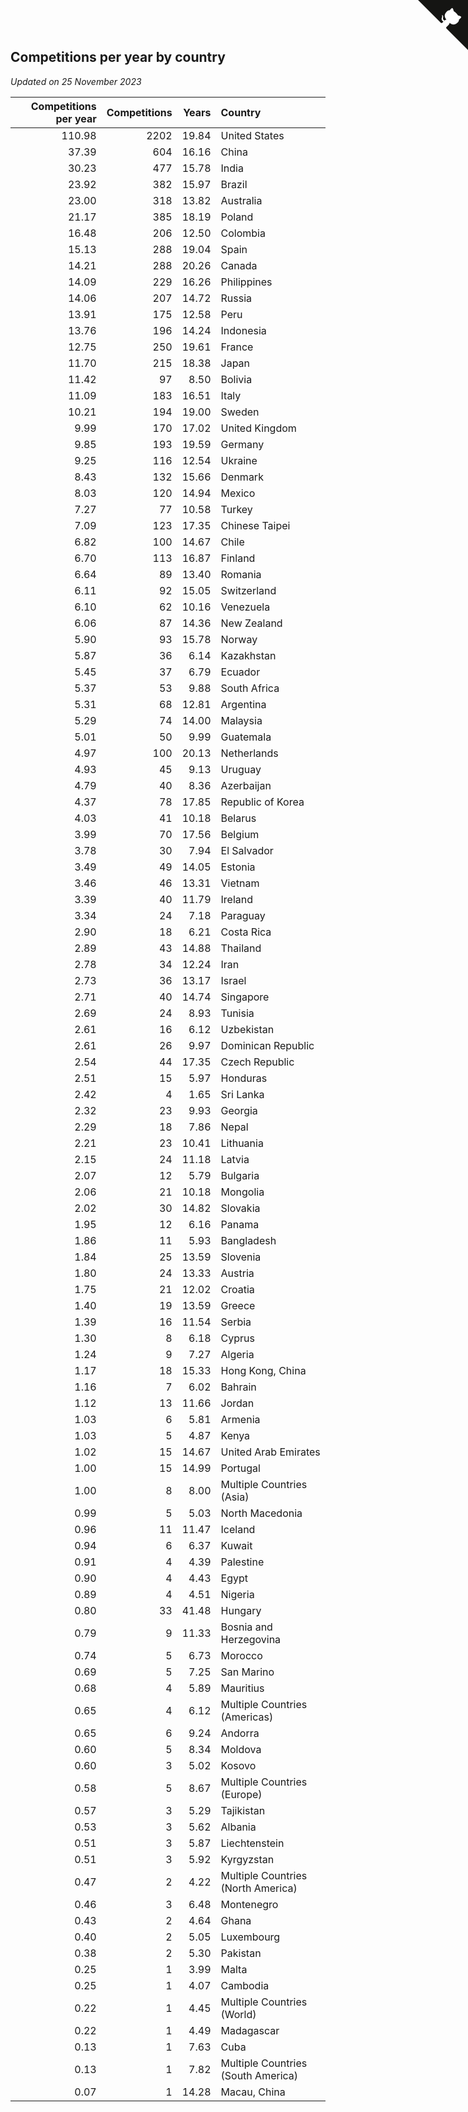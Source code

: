 ## Competitions per year by country

*Updated on 25 November 2023*

| Competitions per year | Competitions | Years | Country |
| ---: | ---: | ---: | :--- |
| 110.98 | 2202 | 19.84 | United States |
| 37.39 | 604 | 16.16 | China |
| 30.23 | 477 | 15.78 | India |
| 23.92 | 382 | 15.97 | Brazil |
| 23.00 | 318 | 13.82 | Australia |
| 21.17 | 385 | 18.19 | Poland |
| 16.48 | 206 | 12.50 | Colombia |
| 15.13 | 288 | 19.04 | Spain |
| 14.21 | 288 | 20.26 | Canada |
| 14.09 | 229 | 16.26 | Philippines |
| 14.06 | 207 | 14.72 | Russia |
| 13.91 | 175 | 12.58 | Peru |
| 13.76 | 196 | 14.24 | Indonesia |
| 12.75 | 250 | 19.61 | France |
| 11.70 | 215 | 18.38 | Japan |
| 11.42 | 97 | 8.50 | Bolivia |
| 11.09 | 183 | 16.51 | Italy |
| 10.21 | 194 | 19.00 | Sweden |
| 9.99 | 170 | 17.02 | United Kingdom |
| 9.85 | 193 | 19.59 | Germany |
| 9.25 | 116 | 12.54 | Ukraine |
| 8.43 | 132 | 15.66 | Denmark |
| 8.03 | 120 | 14.94 | Mexico |
| 7.27 | 77 | 10.58 | Turkey |
| 7.09 | 123 | 17.35 | Chinese Taipei |
| 6.82 | 100 | 14.67 | Chile |
| 6.70 | 113 | 16.87 | Finland |
| 6.64 | 89 | 13.40 | Romania |
| 6.11 | 92 | 15.05 | Switzerland |
| 6.10 | 62 | 10.16 | Venezuela |
| 6.06 | 87 | 14.36 | New Zealand |
| 5.90 | 93 | 15.78 | Norway |
| 5.87 | 36 | 6.14 | Kazakhstan |
| 5.45 | 37 | 6.79 | Ecuador |
| 5.37 | 53 | 9.88 | South Africa |
| 5.31 | 68 | 12.81 | Argentina |
| 5.29 | 74 | 14.00 | Malaysia |
| 5.01 | 50 | 9.99 | Guatemala |
| 4.97 | 100 | 20.13 | Netherlands |
| 4.93 | 45 | 9.13 | Uruguay |
| 4.79 | 40 | 8.36 | Azerbaijan |
| 4.37 | 78 | 17.85 | Republic of Korea |
| 4.03 | 41 | 10.18 | Belarus |
| 3.99 | 70 | 17.56 | Belgium |
| 3.78 | 30 | 7.94 | El Salvador |
| 3.49 | 49 | 14.05 | Estonia |
| 3.46 | 46 | 13.31 | Vietnam |
| 3.39 | 40 | 11.79 | Ireland |
| 3.34 | 24 | 7.18 | Paraguay |
| 2.90 | 18 | 6.21 | Costa Rica |
| 2.89 | 43 | 14.88 | Thailand |
| 2.78 | 34 | 12.24 | Iran |
| 2.73 | 36 | 13.17 | Israel |
| 2.71 | 40 | 14.74 | Singapore |
| 2.69 | 24 | 8.93 | Tunisia |
| 2.61 | 16 | 6.12 | Uzbekistan |
| 2.61 | 26 | 9.97 | Dominican Republic |
| 2.54 | 44 | 17.35 | Czech Republic |
| 2.51 | 15 | 5.97 | Honduras |
| 2.42 | 4 | 1.65 | Sri Lanka |
| 2.32 | 23 | 9.93 | Georgia |
| 2.29 | 18 | 7.86 | Nepal |
| 2.21 | 23 | 10.41 | Lithuania |
| 2.15 | 24 | 11.18 | Latvia |
| 2.07 | 12 | 5.79 | Bulgaria |
| 2.06 | 21 | 10.18 | Mongolia |
| 2.02 | 30 | 14.82 | Slovakia |
| 1.95 | 12 | 6.16 | Panama |
| 1.86 | 11 | 5.93 | Bangladesh |
| 1.84 | 25 | 13.59 | Slovenia |
| 1.80 | 24 | 13.33 | Austria |
| 1.75 | 21 | 12.02 | Croatia |
| 1.40 | 19 | 13.59 | Greece |
| 1.39 | 16 | 11.54 | Serbia |
| 1.30 | 8 | 6.18 | Cyprus |
| 1.24 | 9 | 7.27 | Algeria |
| 1.17 | 18 | 15.33 | Hong Kong, China |
| 1.16 | 7 | 6.02 | Bahrain |
| 1.12 | 13 | 11.66 | Jordan |
| 1.03 | 6 | 5.81 | Armenia |
| 1.03 | 5 | 4.87 | Kenya |
| 1.02 | 15 | 14.67 | United Arab Emirates |
| 1.00 | 15 | 14.99 | Portugal |
| 1.00 | 8 | 8.00 | Multiple Countries (Asia) |
| 0.99 | 5 | 5.03 | North Macedonia |
| 0.96 | 11 | 11.47 | Iceland |
| 0.94 | 6 | 6.37 | Kuwait |
| 0.91 | 4 | 4.39 | Palestine |
| 0.90 | 4 | 4.43 | Egypt |
| 0.89 | 4 | 4.51 | Nigeria |
| 0.80 | 33 | 41.48 | Hungary |
| 0.79 | 9 | 11.33 | Bosnia and Herzegovina |
| 0.74 | 5 | 6.73 | Morocco |
| 0.69 | 5 | 7.25 | San Marino |
| 0.68 | 4 | 5.89 | Mauritius |
| 0.65 | 4 | 6.12 | Multiple Countries (Americas) |
| 0.65 | 6 | 9.24 | Andorra |
| 0.60 | 5 | 8.34 | Moldova |
| 0.60 | 3 | 5.02 | Kosovo |
| 0.58 | 5 | 8.67 | Multiple Countries (Europe) |
| 0.57 | 3 | 5.29 | Tajikistan |
| 0.53 | 3 | 5.62 | Albania |
| 0.51 | 3 | 5.87 | Liechtenstein |
| 0.51 | 3 | 5.92 | Kyrgyzstan |
| 0.47 | 2 | 4.22 | Multiple Countries (North America) |
| 0.46 | 3 | 6.48 | Montenegro |
| 0.43 | 2 | 4.64 | Ghana |
| 0.40 | 2 | 5.05 | Luxembourg |
| 0.38 | 2 | 5.30 | Pakistan |
| 0.25 | 1 | 3.99 | Malta |
| 0.25 | 1 | 4.07 | Cambodia |
| 0.22 | 1 | 4.45 | Multiple Countries (World) |
| 0.22 | 1 | 4.49 | Madagascar |
| 0.13 | 1 | 7.63 | Cuba |
| 0.13 | 1 | 7.82 | Multiple Countries (South America) |
| 0.07 | 1 | 14.28 | Macau, China |


<a href="https://github.com/jonatanklosko/wca_statistics" class="github-corner" aria-label="View source on Github"><svg width="80" height="80" viewBox="0 0 250 250" style="fill:#151513; color:#fff; position: absolute; top: 0; border: 0; right: 0;" aria-hidden="true"><path d="M0,0 L115,115 L130,115 L142,142 L250,250 L250,0 Z"></path><path d="M128.3,109.0 C113.8,99.7 119.0,89.6 119.0,89.6 C122.0,82.7 120.5,78.6 120.5,78.6 C119.2,72.0 123.4,76.3 123.4,76.3 C127.3,80.9 125.5,87.3 125.5,87.3 C122.9,97.6 130.6,101.9 134.4,103.2" fill="currentColor" style="transform-origin: 130px 106px;" class="octo-arm"></path><path d="M115.0,115.0 C114.9,115.1 118.7,116.5 119.8,115.4 L133.7,101.6 C136.9,99.2 139.9,98.4 142.2,98.6 C133.8,88.0 127.5,74.4 143.8,58.0 C148.5,53.4 154.0,51.2 159.7,51.0 C160.3,49.4 163.2,43.6 171.4,40.1 C171.4,40.1 176.1,42.5 178.8,56.2 C183.1,58.6 187.2,61.8 190.9,65.4 C194.5,69.0 197.7,73.2 200.1,77.6 C213.8,80.2 216.3,84.9 216.3,84.9 C212.7,93.1 206.9,96.0 205.4,96.6 C205.1,102.4 203.0,107.8 198.3,112.5 C181.9,128.9 168.3,122.5 157.7,114.1 C157.9,116.9 156.7,120.9 152.7,124.9 L141.0,136.5 C139.8,137.7 141.6,141.9 141.8,141.8 Z" fill="currentColor" class="octo-body"></path></svg></a><style>.github-corner:hover .octo-arm{animation:octocat-wave 560ms ease-in-out}@keyframes octocat-wave{0%,100%{transform:rotate(0)}20%,60%{transform:rotate(-25deg)}40%,80%{transform:rotate(10deg)}}@media (max-width:500px){.github-corner:hover .octo-arm{animation:none}.github-corner .octo-arm{animation:octocat-wave 560ms ease-in-out}}</style>
